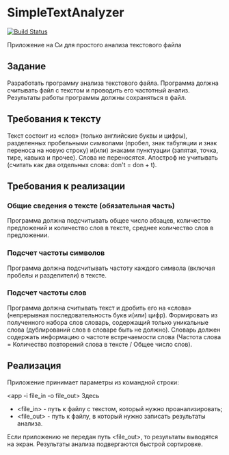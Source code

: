 # SimpleTextAnalyzer
[![Build Status](https://travis-ci.com/timerke/SimpleTextAnalyzer.svg?branch=main)](https://travis-ci.com/timerke/SimpleTextAnalyzer)

Приложение на Си для простого анализа текстового файла
## Задание 
Разработать программу анализа текстового файла. Программа должна считывать файл с текстом и проводить его частотный анализ. Результаты работы программы должны сохраняться в файл. 
## Требования к тексту 
Текст состоит из «слов» (только английские буквы и цифры), разделенных пробельными символами (пробел, знак табуляции и знак переноса на новую строку) и(или) знаками пунктуации (запятая, точка, тире, кавыка и прочее). Слова не переносятся. Апостроф не учитывать (считать как два отдельных слова: don't = don + t).
## Требования к реализации 
### Общие сведения о тексте (обязательная часть)
Программа должна подсчитывать общее число абзацев, количество предложений и количество слов в тексте, среднее количество слов в предложении.
### Подсчет частоты символов
Программа должна подсчитывать частоту каждого символа (включая пробелы и разделители) в тексте.
### Подсчет частоты слов
Программа должна считывать текст и дробить его на «слова» (непрерывная последовательность букв и(или) цифр). Формировать из полученного набора слов словарь, содержащий только уникальные слова (дублирований слов в словаре быть не должно). Словарь должен содержать информацию о частоте встречаемости слова (Частота слова = Количество повторений слова в тексте / Общее число слов).
## Реализация
Приложение принимает параметры из командной строки:

<app -i file_in -o file_out>
Здесь
* <file_in> - путь к файлу с текстом, который нужно проанализировать;
* <file_out> - путь к файлу, в который нужно записать результаты анализа.

Если приложению не передан путь <file_out>, то результаты выводятся на экран.
Результаты анализа подвергаются быстрой сортировке.
